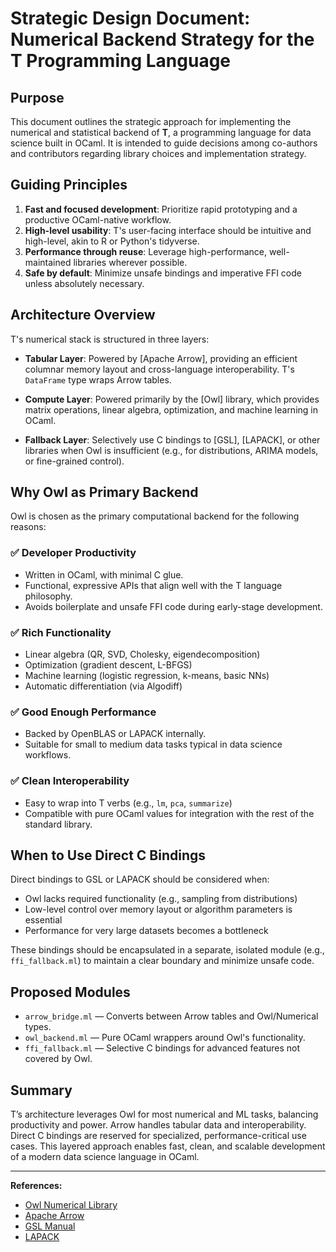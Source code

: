 # Strategic Design Document: Numerical Backend Strategy for the T Programming Language

## Purpose

This document outlines the strategic approach for implementing the numerical and statistical backend of **T**, a programming language for data science built in OCaml. It is intended to guide decisions among co-authors and contributors regarding library choices and implementation strategy.

## Guiding Principles

1. **Fast and focused development**: Prioritize rapid prototyping and a productive OCaml-native workflow.
2. **High-level usability**: T's user-facing interface should be intuitive and high-level, akin to R or Python's tidyverse.
3. **Performance through reuse**: Leverage high-performance, well-maintained libraries wherever possible.
4. **Safe by default**: Minimize unsafe bindings and imperative FFI code unless absolutely necessary.

## Architecture Overview

T's numerical stack is structured in three layers:

* **Tabular Layer**: Powered by \[Apache Arrow], providing an efficient columnar memory layout and cross-language interoperability. T's `DataFrame` type wraps Arrow tables.

* **Compute Layer**: Powered primarily by the \[Owl] library, which provides matrix operations, linear algebra, optimization, and machine learning in OCaml.

* **Fallback Layer**: Selectively use C bindings to \[GSL], \[LAPACK], or other libraries when Owl is insufficient (e.g., for distributions, ARIMA models, or fine-grained control).

## Why Owl as Primary Backend

Owl is chosen as the primary computational backend for the following reasons:

### ✅ Developer Productivity

* Written in OCaml, with minimal C glue.
* Functional, expressive APIs that align well with the T language philosophy.
* Avoids boilerplate and unsafe FFI code during early-stage development.

### ✅ Rich Functionality

* Linear algebra (QR, SVD, Cholesky, eigendecomposition)
* Optimization (gradient descent, L-BFGS)
* Machine learning (logistic regression, k-means, basic NNs)
* Automatic differentiation (via Algodiff)

### ✅ Good Enough Performance

* Backed by OpenBLAS or LAPACK internally.
* Suitable for small to medium data tasks typical in data science workflows.

### ✅ Clean Interoperability

* Easy to wrap into T verbs (e.g., `lm`, `pca`, `summarize`)
* Compatible with pure OCaml values for integration with the rest of the standard library.

## When to Use Direct C Bindings

Direct bindings to GSL or LAPACK should be considered when:

* Owl lacks required functionality (e.g., sampling from distributions)
* Low-level control over memory layout or algorithm parameters is essential
* Performance for very large datasets becomes a bottleneck

These bindings should be encapsulated in a separate, isolated module (e.g., `ffi_fallback.ml`) to maintain a clear boundary and minimize unsafe code.

## Proposed Modules

* `arrow_bridge.ml` — Converts between Arrow tables and Owl/Numerical types.
* `owl_backend.ml` — Pure OCaml wrappers around Owl's functionality.
* `ffi_fallback.ml` — Selective C bindings for advanced features not covered by Owl.

## Summary

T’s architecture leverages Owl for most numerical and ML tasks, balancing productivity and power. Arrow handles tabular data and interoperability. Direct C bindings are reserved for specialized, performance-critical use cases. This layered approach enables fast, clean, and scalable development of a modern data science language in OCaml.

---

**References:**

* [Owl Numerical Library](https://ocaml.xyz)
* [Apache Arrow](https://arrow.apache.org)
* [GSL Manual](https://www.gnu.org/software/gsl/)
* [LAPACK](https://www.netlib.org/lapack/)
